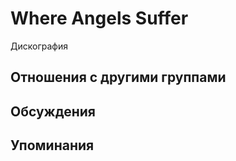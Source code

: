 # Where Angels Suffer

Дискография

## Отношения с другими группами


## Обсуждения


## Упоминания


